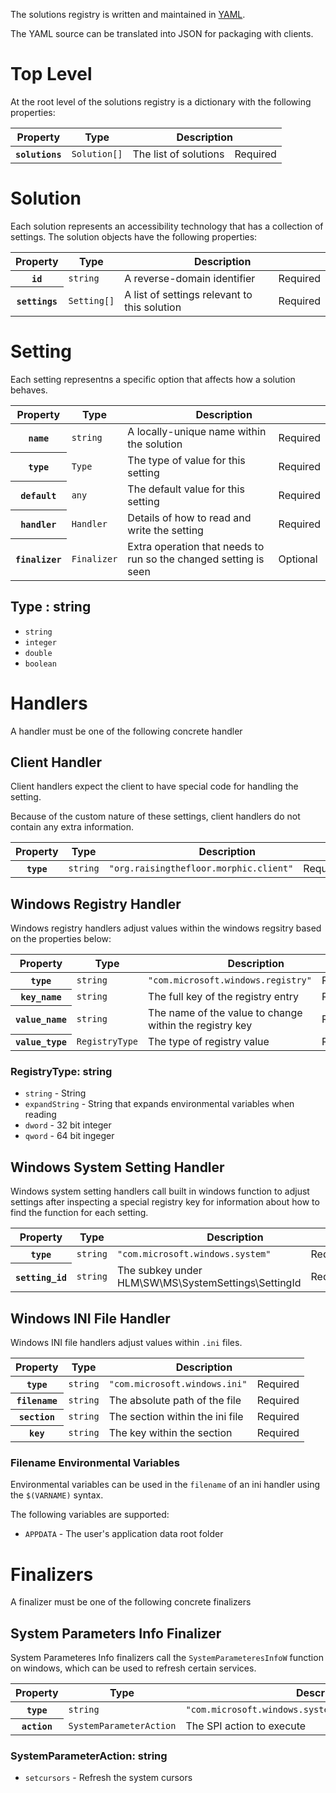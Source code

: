 The solutions registry is written and maintained in [YAML](https://yaml.org).

The YAML source can be translated into JSON for packaging with clients.

Top Level
=========

At the root level of the solutions registry is a dictionary with the following
properties:

<table>
    <thead>
        <tr>
            <th>Property</th>
            <th>Type</th>
            <th colspan="2">Description</th>
        </tr>
    <tbody>
        <tr>
            <th><code>solutions</code></th>
            <td><code>Solution[]</code></td>
            <td>The list of solutions</td>
            <td>Required</td>
        </tr>
    </tbody>
</table>

Solution
========

Each solution represents an accessibility technology that has a collection of
settings.  The solution objects have the following properties:

<table>
    <thead>
        <tr>
            <th>Property</th>
            <th>Type</th>
            <th colspan="2">Description</th>
        </tr>
    <tbody>
        <tr>
            <th><code>id</code></th>
            <td><code>string</code></td>
            <td>A reverse-domain identifier</td>
            <td>Required</td>
        </tr>
        <tr>
            <th><code>settings</code></th>
            <td><code>Setting[]</code></td>
            <td>A list of settings relevant to this solution</td>
            <td>Required</td>
        </tr>
    </tbody>
</table>

Setting
=======

Each setting representns a specific option that affects how a solution behaves.

<table>
    <thead>
        <tr>
            <th>Property</th>
            <th>Type</th>
            <th colspan="2">Description</th>
        </tr>
    <tbody>
        <tr>
            <th><code>name</code></th>
            <td><code>string</code></td>
            <td>A locally-unique name within the solution</td>
            <td>Required</td>
        </tr>
        <tr>
            <th><code>type</code></th>
            <td><code>Type</code></td>
            <td>The type of value for this setting</td>
            <td>Required</td>
        </tr>
        <tr>
            <th><code>default</code></th>
            <td><code>any</code></td>
            <td>The default value for this setting</td>
            <td>Required</td>
        </tr>
        <tr>
            <th><code>handler</code></th>
            <td><code>Handler</code></td>
            <td>Details of how to read and write the setting</td>
            <td>Required</td>
        </tr>
        <tr>
            <th><code>finalizer</code></th>
            <td><code>Finalizer</code></td>
            <td>Extra operation that needs to run so the changed setting is seen</td>
            <td>Optional</td>
        </tr>
    </tbody>
</table>

Type : string
-----

* `string`
* `integer`
* `double`
* `boolean`

Handlers
=======

A handler must be one of the following concrete handler

Client Handler
-----

Client handlers expect the client to have special code for handling the setting.

Because of the custom nature of these settings, client handlers do not contain
any extra information.

<table>
    <thead>
        <tr>
            <th>Property</th>
            <th>Type</th>
            <th colspan="2">Description</th>
        </tr>
    <tbody>
        <tr>
            <th><code>type</code></th>
            <td><code>string</code></td>
            <td><code>"org.raisingthefloor.morphic.client"</code></td>
            <td>Required</td>
        </tr>
    </tbody>
</table>

Windows Registry Handler
-----

Windows registry handlers adjust values within the windows regsitry based on
the properties below:

<table>
    <thead>
        <tr>
            <th>Property</th>
            <th>Type</th>
            <th colspan="2">Description</th>
        </tr>
    <tbody>
        <tr>
            <th><code>type</code></th>
            <td><code>string</code></td>
            <td><code>"com.microsoft.windows.registry"</code></td>
            <td>Required</td>
        </tr>
        <tr>
            <th><code>key_name</code></th>
            <td><code>string</code></td>
            <td>The full key of the registry entry</td>
            <td>Required</td>
        </tr>
        <tr>
            <th><code>value_name</code></th>
            <td><code>string</code></td>
            <td>The name of the value to change within the registry key</td>
            <td>Required</td>
        </tr>
        <tr>
            <th><code>value_type</code></th>
            <td><code>RegistryType</code></td>
            <td>The type of registry value</td>
            <td>Required</td>
        </tr>
    </tbody>
</table>

### RegistryType: string

* `string` - String
* `expandString` - String that expands environmental variables when reading
* `dword` - 32 bit integer
* `qword` - 64 bit ingeger

Windows System Setting Handler
-----

Windows system setting handlers call built in windows function to adjust
settings after inspecting a special registry key for information about
how to find the function for each setting.

<table>
    <thead>
        <tr>
            <th>Property</th>
            <th>Type</th>
            <th colspan="2">Description</th>
        </tr>
    <tbody>
        <tr>
            <th><code>type</code></th>
            <td><code>string</code></td>
            <td><code>"com.microsoft.windows.system"</code></td>
            <td>Required</td>
        </tr>
        <tr>
            <th><code>setting_id</code></th>
            <td><code>string</code></td>
            <td>The subkey under HLM\SW\MS\SystemSettings\SettingId</td>
            <td>Required</td>
        </tr>
    </tbody>
</table>

Windows INI File Handler
-----

Windows INI file handlers adjust values within `.ini` files.

<table>
    <thead>
        <tr>
            <th>Property</th>
            <th>Type</th>
            <th colspan="2">Description</th>
        </tr>
    <tbody>
        <tr>
            <th><code>type</code></th>
            <td><code>string</code></td>
            <td><code>"com.microsoft.windows.ini"</code></td>
            <td>Required</td>
        </tr>
        <tr>
            <th><code>filename</code></th>
            <td><code>string</code></td>
            <td>The absolute path of the file</td>
            <td>Required</td>
        </tr>
        <tr>
            <th><code>section</code></th>
            <td><code>string</code></td>
            <td>The section within the ini file</td>
            <td>Required</td>
        </tr>
        <tr>
            <th><code>key</code></th>
            <td><code>string</code></td>
            <td>The key within the section</td>
            <td>Required</td>
        </tr>
    </tbody>
</table>

### Filename Environmental Variables

Environmental variables can be used in the `filename` of an ini handler using
the `$(VARNAME)` syntax.

The following variables are supported:

* `APPDATA` - The user's application data root folder


Finalizers
=======

A finalizer must be one of the following concrete finalizers

System Parameters Info Finalizer
-----

System Parameteres Info finalizers call the `SystemParameteresInfoW` function
on windows, which can be used to refresh certain services.

<table>
    <thead>
        <tr>
            <th>Property</th>
            <th>Type</th>
            <th colspan="2">Description</th>
        </tr>
    <tbody>
        <tr>
            <th><code>type</code></th>
            <td><code>string</code></td>
            <td><code>"com.microsoft.windows.systemParametersInfo"</code></td>
            <td>Required</td>
        </tr>
        <tr>
            <th><code>action</code></th>
            <td><code>SystemParameterAction</code></td>
            <td>The SPI action to execute</td>
            <td>Required</td>
        </tr>
    </tbody>
</table>


### SystemParameterAction: string

* `setcursors` - Refresh the system cursors
